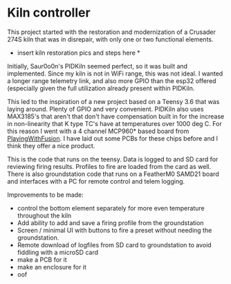 # Kiln controller

This project started with the restoration and modernization of a Crusader 274S kiln that was in disrepair, with only one or two functional elements.

* insert kiln restoration pics and steps here *

Initially, Saur0o0n's PIDKiln seemed perfect, so it was built and implemented. Since my kiln is not in WiFi range, this was not ideal. I wanted a longer range telemetry link, and also more GPIO than the esp32 offered (especially given the full utilization already present within PIDKiln. 

This led to the inspiration of a new project based on a Teensy 3.6 that was laying around. Plenty of GPIO and very convenient. PIDKiln also uses MAX3185's that aren't that don't have compensation built in for the increase in non-linearity that K type TC's have at temperatures over 1000 deg C. For this reason I went with a 4 channel MCP960* based board from [PlayingWithFusion](https://www.playingwithfusion.com/productview.php?pdid=120). I have laid out some PCBs for these chips before and I think they offer a nice product.

This is the code that runs on the teensy. Data is logged to and SD card for reviewing firing results. Profiles to fire are loaded from the card as well. There is also groundstation code that runs on a FeatherM0 SAMD21 board and interfaces with a PC for remote control and telem logging. 

Improvements to be made: 
* control the bottom element separately for more even temperature throughout the kiln
* Add ability to add and save a firing profile from the groundstation
* Screen / minimal UI with buttons to fire a preset without needing the groundstation.
* Remote download of logfiles from SD card to groundstation to avoid fiddling with a microSD card
* make a PCB for it
* make an enclosure for it
* oof
